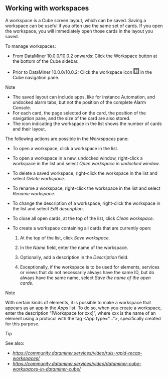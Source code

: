 ## Working with workspaces

A workspace is a Cube screen layout, which can be saved. Saving a workspace can be useful if you often use the same set of cards. If you open the workspace, you will immediately open those cards in the layout you saved.

To manage workspaces:

- From DataMiner 10.0.0/10.0.2 onwards: Click the Workspace button at the bottom of the Cube sidebar.

- Prior to DataMiner 10.0.0/10.0.2: Click the workspace icon ![](../../images/IconWorkspaces00024.png) in the Cube navigation pane.

> [!NOTE]
> -  The saved layout can include apps, like for instance Automation, and undocked alarm tabs, but not the position of the complete Alarm Console. 
> -  For each card, the page selected on the card, the position of the navigation pane, and the size of the card are also stored.
> -  The icon indicating the workspace in the list shows the number of cards and their layout.

The following actions are possible in the *Workspaces* pane:

- To open a workspace, click a workspace in the list.

- To open a workspace in a new, undocked window, right-click a workspace in the list and select *Open workspace in undocked window*.

- To delete a saved workspace, right-click the workspace in the list and select *Delete workspace*.

- To rename a workspace, right-click the workspace in the list and select *Rename workspace*.

- To change the description of a workspace, right-click the workspace in the list and select *Edit description*.

- To close all open cards, at the top of the list, click *Clean workspace*.

- To create a workspace containing all cards that are currently open:

    1. At the top of the list, click *Save workspace*.

    2. In the *Name* field, enter the name of the workspace.

    3. Optionally, add a description in the *Description* field.

    4. Exceptionally, if the workspace is to be used for elements, services or views that do not necessarily always have the same ID, but do always have the same name, select *Save the name of the open cards*.

> [!NOTE]
> With certain kinds of elements, it is possible to make a workspace that appears as an app in the *Apps* list. To do so, when you create a workspace, enter the description “\[Workspace for xxx\]”, where xxx is the name of an element using a protocol with the tag \<App type=”...”>, specifically created for this purpose.

> [!TIP]
> See also:
> -  *<https://community.dataminer.services/video/ruis-rapid-recap-workspaces/>* 
> -  *<https://community.dataminer.services/video/dataminer-cube-workspaces-in-dataminer-cube/>* 
>
